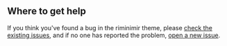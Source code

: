## Where to get help

If you think you've found a bug in the riminimir theme, please [check the existing issues](https://github.com/Jerimee/riminimir/issues), and if no one has reported the problem, [open a new issue](https://github.com/Jerimee/riminimir/issues/new).
